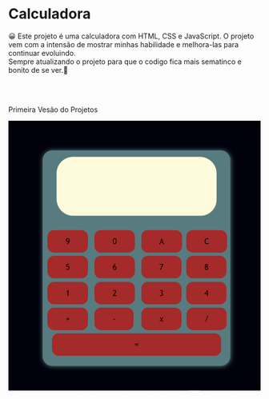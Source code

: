 # Calculadora
<p>😀 Este projeto é uma calculadora com HTML, CSS e JavaScript. O projeto vem com a intensão de mostrar minhas habilidade e melhora-las para continuar evoluindo.<br>
Sempre atualizando o projeto para que o codigo fica mais sematinco e bonito de se ver.🤞</p>
<br>
<br>
<p>Primeira Vesão do Projetos</p>
<img src="imagem_2023-06-01_134317698.png" alt="Calculadora">
